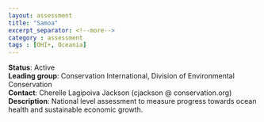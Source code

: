 ```yaml
---
layout: assessment
title: "Samoa"
excerpt_separator: <!--more-->
category : assessment
tags : [OHI+, Oceania]
---
```


**Status**: Active  
**Leading group**: Conservation International, Division of Environmental Conservation  
**Contact**: Cherelle Lagipoiva Jackson (cjackson @ conservation.org)  
**Description**: National level assessment to measure progress towards ocean health and sustainable economic growth.  
